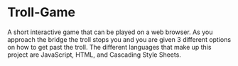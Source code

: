 # Troll-Game
A short interactive game that can be played on a web browser. As you approach the bridge the troll stops you and you are given 3 different options on how to get past the troll. The different languages that make up this project are JavaScript, HTML, and Cascading Style Sheets.
